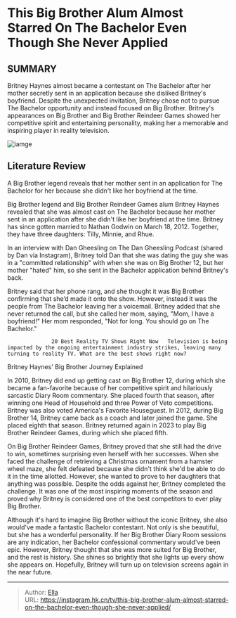 # This Big Brother Alum Almost Starred On The Bachelor Even Though She Never Applied


## SUMMARY 



  Britney Haynes almost became a contestant on The Bachelor after her mother secretly sent in an application because she disliked Britney&#39;s boyfriend.   Despite the unexpected invitation, Britney chose not to pursue The Bachelor opportunity and instead focused on Big Brother.   Britney&#39;s appearances on Big Brother and Big Brother Reindeer Games showed her competitive spirit and entertaining personality, making her a memorable and inspiring player in reality television.  

![iamge](https://static1.srcdn.com/wordpress/wp-content/uploads/2023/07/image-1.jpg)

## Literature Review

A Big Brother legend reveals that her mother sent in an application for The Bachelor for her because she didn&#39;t like her boyfriend at the time.




Big Brother legend and Big Brother Reindeer Games alum Britney Haynes revealed that she was almost cast on The Bachelor because her mother sent in an application after she didn&#39;t like her boyfriend at the time. Britney has since gotten married to Nathan Godwin on March 18, 2012. Together, they have three daughters: Tilly, Minnie, and Rhue.




In an interview with Dan Gheesling on The Dan Gheesling Podcast (shared by Dan via Instagram), Britney told Dan that she was dating the guy she was in a &#34;committed relationship&#34; with when she was on Big Brother 12, but her mother &#34;hated&#34; him, so she sent in the Bachelor application behind Britney&#39;s back.


 

Britney said that her phone rang, and she thought it was Big Brother confirming that she’d made it onto the show. However, instead it was the people from The Bachelor leaving her a voicemail. Britney added that she never returned the call, but she called her mom, saying, &#34;Mom, I have a boyfriend!&#34; Her mom responded, &#34;Not for long. You should go on The Bachelor.&#34;

                  20 Best Reality TV Shows Right Now   Television is being impacted by the ongoing entertainment industry strikes, leaving many turning to reality TV. What are the best shows right now?   





 Britney Haynes&#39; Big Brother Journey Explained 
          

In 2010, Britney did end up getting cast on Big Brother 12, during which she became a fan-favorite because of her competitive spirit and hilariously sarcastic Diary Room commentary. She placed fourth that season, after winning one Head of Household and three Power of Veto competitions. Britney was also voted America&#39;s Favorite Houseguest. In 2012, during Big Brother 14, Britney came back as a coach and later joined the game. She placed eighth that season. Britney returned again in 2023 to play Big Brother Reindeer Games, during which she placed fifth.

On Big Brother Reindeer Games, Britney proved that she still had the drive to win, sometimes surprising even herself with her successes. When she faced the challenge of retrieving a Christmas ornament from a hamster wheel maze, she felt defeated because she didn&#39;t think she&#39;d be able to do it in the time allotted. However, she wanted to prove to her daughters that anything was possible. Despite the odds against her, Britney completed the challenge. It was one of the most inspiring moments of the season and proved why Britney is considered one of the best competitors to ever play Big Brother.




Although it&#39;s hard to imagine Big Brother without the iconic Britney, she also would&#39;ve made a fantastic Bachelor contestant. Not only is she beautiful, but she has a wonderful personality. If her Big Brother Diary Room sessions are any indication, her Bachelor confessional commentary would&#39;ve been epic. However, Britney thought that she was more suited for Big Brother, and the rest is history. She shines so brightly that she lights up every show she appears on. Hopefully, Britney will turn up on television screens again in the near future.



---

> Author: [Ella](https://instagram.hk.cn/)  
> URL: https://instagram.hk.cn/tv/this-big-brother-alum-almost-starred-on-the-bachelor-even-though-she-never-applied/  

